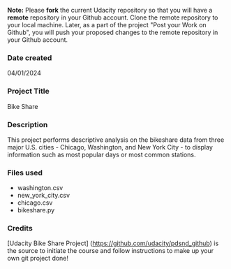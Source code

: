 **Note:** Please **fork** the current Udacity repository so that you will have a **remote** repository in your Github account. Clone the remote repository to your local machine. Later, as a part of the project "Post your Work on Github", you will push your proposed changes to the remote repository in your Github account.
### Date created
04/01/2024

### Project Title
Bike Share

### Description
This project performs descriptive analysis on the bikeshare data from three major U.S. cities - Chicago, Washington, and New York City - to display information such as most popular days or most common stations.

### Files used
* washington.csv
* new_york_city.csv
* chicago.csv
* bikeshare.py

### Credits
[Udacity Bike Share Project] (https://github.com/udacity/pdsnd_github) is the source to initiate the course and follow instructions to make up your own git project done!

